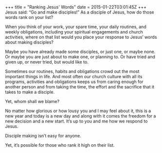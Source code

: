 +++
title = "Ranking Jesus' Words"
date = 2015-01-22T03:01:45Z
+++
Jesus said: “Go and make disciples!” As a disciple of Jesus, how do those words rank on your list?

When you think of your work, your spare time, your daily routines, and weekly obligations, including your spiritual engagements and church activities, where on that list would you place your response to Jesus’ words about making disciples?

Maybe you have already made some disciples, or just one, or maybe none. Or maybe you are just about to make one, or planning to. Or have tried and given up, or never tried, but would like to.

Sometimes our routines, habits and obligations crowd out the most important things in life. And most often our church culture with all its programs, activities and obligations keeps us from caring enough for another person and from taking the time, the effort and the sacrifice that it takes to make a disciple.

Yet, whom shall we blame?

No matter how glorious or how lousy you and I may feel about it, this is a new year and today is a new day and along with it comes the freedom for a new decision and a new start. It’s up to you and me how we respond to Jesus.

Disciple making isn’t easy for anyone.

Yet, it’s possible for those who rank it high on their list.
